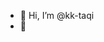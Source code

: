 - 👋 Hi, I’m @kk-taqi
- 👀 

<!---
kk-taqi/kk-taqi is a ✨ special ✨ repository because its `README.md` (this file) appears on your GitHub profile.
You can click the Preview link to take a look at your changes.
--->
